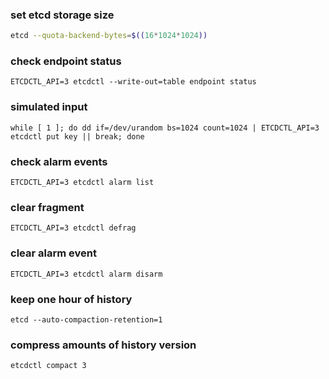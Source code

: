 ### set etcd storage size
```sh
etcd --quota-backend-bytes=$((16*1024*1024))
```

### check endpoint status
```shell
ETCDCTL_API=3 etcdctl --write-out=table endpoint status
```

### simulated input 
```shell
while [ 1 ]; do dd if=/dev/urandom bs=1024 count=1024 | ETCDCTL_API=3 etcdctl put key || break; done
```

### check alarm events
```shell
ETCDCTL_API=3 etcdctl alarm list
```

### clear fragment
```shell
ETCDCTL_API=3 etcdctl defrag
```

### clear alarm event
```shell
ETCDCTL_API=3 etcdctl alarm disarm
```

### keep one hour of history
```shell
etcd --auto-compaction-retention=1
```

### compress amounts of history version
```shell
etcdctl compact 3
```